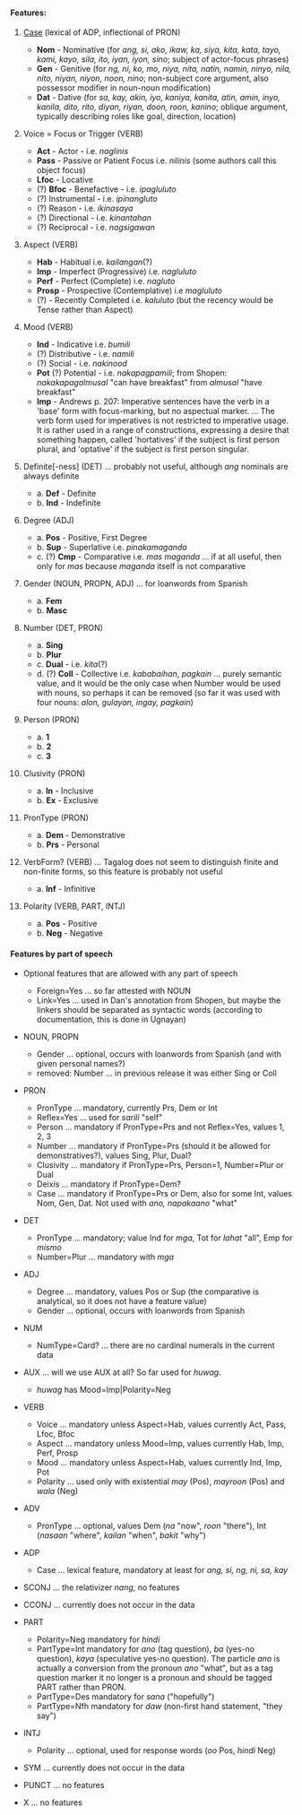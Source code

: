 #### Features:

1. [Case](https://universaldependencies.org/u/feat/Case.html) (lexical of ADP, inflectional of PRON)
    - **Nom** - Nominative (for _ang, si, ako, ikaw, ka, siya, kita, kata, tayo, kami, kayo, sila, ito, iyan, iyon, sino_; subject of actor-focus phrases)
    - **Gen** - Genitive (for _ng, ni, ko, mo, niya, nita, natin, namin, ninyo, nila, nito, niyan, niyon, noon, nino_; non-subject core argument, also possessor modifier in noun-noun modification)
    - **Dat** - Dative (for _sa, kay, akin, iyo, kaniya, kanita, atin, amin, inyo, kanila, dito, rito, diyan, riyan, doon, roon, kanino_; oblique argument, typically describing roles like goal, direction, location)

2. Voice = Focus or Trigger (VERB)
    - **Act** - Actor - i.e. *naglinis*
    - **Pass** - Passive or Patient Focus i.e. *nilinis* (some authors call this object focus)
    - **Lfoc** - Locative
    - (?) **Bfoc** - Benefactive - i.e. *ipagluluto*
    - (?) Instrumental - i.e. *ipinangluto*
    - (?) Reason - i.e. *ikinasaya*
    - (?) Directional - i.e. *kinantahan*
    - (?) Reciprocal - i.e. *nagsigawan*

3. Aspect (VERB)
    - **Hab** - Habitual i.e. *kailangan*(?)
    - **Imp** - Imperfect (Progressive) i.e. *nagluluto*
    - **Perf** - Perfect (Complete) i.e. *nagluto*
    - **Prosp** - Prospective (Contemplative) i.e *magluluto*
    - (?) - Recently Completed i.e. *kaluluto* (but the recency would be Tense rather than Aspect)

4. Mood (VERB)
    - **Ind** - Indicative i.e. *bumili*
    - (?) Distributive - i.e. *namili*
    - (?) Social - i.e. *nakinood*
    - **Pot** (?) Potential - i.e. *nakapagpamili*; from Shopen: _nakakapagalmusal_ "can have breakfast" from _almusal_ "have breakfast"
    - **Imp** - Andrews p. 207: Imperative sentences have the verb in a 'base' form with focus-marking, but no aspectual marker. ... The verb form used for imperatives is not restricted to imperative usage. It is rather used in a range of constructions, expressing a desire that something happen, called 'hortatives' if the subject is first person plural, and 'optative' if the subject is first person singular.

5. Definite[-ness] (DET) ... probably not useful, although _ang_ nominals are always definite
    - a. **Def** - Definite
    - b. **Ind** - Indefinite

6. Degree (ADJ)
    - a. **Pos** - Positive, First Degree
    - b. **Sup** - Superlative i.e. *pinakamaganda*
    - c. (?) **Cmp** - Comparative i.e. *mas maganda* ... if at all useful, then only for _mas_ because _maganda_ itself is not comparative

7. Gender (NOUN, PROPN, ADJ) ... for loanwords from Spanish
    - a. **Fem**
    - b. **Masc**

8. Number (DET, PRON)
    - a. **Sing**
    - b. **Plur**
    - c. **Dual** - i.e. *kita*(?)
    - d. (?) **Coll** - Collective i.e. *kababaihan*, *pagkain* ... purely semantic value, and it would be the only case when Number would be used with nouns, so perhaps it can be removed (so far it was used with four nouns: _alon, gulayan, ingay, pagkain_)

9. Person (PRON)
    - a. **1**
    - b. **2**
    - c. **3**

10. Clusivity (PRON)
    - a. **In** - Inclusive
    - b. **Ex** - Exclusive

11. PronType (PRON)
    - a. **Dem** - Demonstrative
    - b. **Prs** - Personal

12. VerbForm? (VERB) ... Tagalog does not seem to distinguish finite and non-finite forms, so this feature is probably not useful
    - a. **Inf** - Infinitive

13. Polarity (VERB, PART, INTJ)
    - a. **Pos** - Positive
    - b. **Neg** - Negative

#### Features by part of speech

* Optional features that are allowed with any part of speech
  * Foreign=Yes ... so far attested with NOUN
  * Link=Yes ... used in Dan's annotation from Shopen, but maybe the linkers should be separated as syntactic words (according to documentation, this is done in Ugnayan)

* NOUN, PROPN
  * Gender ... optional, occurs with loanwords from Spanish (and with given personal names?)
  * removed: Number ... in previous release it was either Sing or Coll

* PRON
  * PronType ... mandatory, currently Prs, Dem or Int
  * Reflex=Yes ... used for _sarili_ "self"
  * Person ... mandatory if PronType=Prs and not Reflex=Yes, values 1, 2, 3
  * Number ... mandatory if PronType=Prs (should it be allowed for demonstratives?), values Sing, Plur, Dual?
  * Clusivity ... mandatory if PronType=Prs, Person=1, Number=Plur or Dual
  * Deixis ... mandatory if PronType=Dem?
  * Case ... mandatory if PronType=Prs or Dem, also for some Int, values Nom, Gen, Dat. Not used with _ano, napakaano_ "what"

* DET
  * PronType ... mandatory; value Ind for _mga_, Tot for _lahat_ "all", Emp for _mismo_
  * Number=Plur ... mandatory with _mga_

* ADJ
  * Degree ... mandatory, values Pos or Sup (the comparative is analytical, so it does not have a feature value)
  * Gender ... optional, occurs with loanwords from Spanish

* NUM
  * NumType=Card? ... there are no cardinal numerals in the current data

* AUX ... will we use AUX at all? So far used for _huwag_.
  * _huwag_ has Mood=Imp|Polarity=Neg

* VERB
  * Voice ... mandatory unless Aspect=Hab, values currently Act, Pass, Lfoc, Bfoc
  * Aspect ... mandatory unless Mood=Imp, values currently Hab, Imp, Perf, Prosp
  * Mood ... mandatory unless Aspect=Hab, values currently Ind, Imp, Pot
  * Polarity ... used only with existential _may_ (Pos), _mayroon_ (Pos) and _wala_ (Neg)

* ADV
  * PronType ... optional, values Dem (_na_ "now", _roon_ "there"), Int (_nasaan_ "where", _kailan_ "when", _bakit_ "why")

* ADP
  * Case ... lexical feature, mandatory at least for _ang, si, ng, ni, sa, kay_

* SCONJ ... the relativizer _nang_, no features

* CCONJ ... currently does not occur in the data

* PART
  * Polarity=Neg mandatory for _hindi_
  * PartType=Int mandatory for _ano_ (tag question), _ba_ (yes-no question), _kaya_ (speculative yes-no question). The particle _ano_ is actually a conversion from the pronoun _ano_ "what", but as a tag question marker it no longer is a pronoun and should be tagged PART rather than PRON.
  * PartType=Des mandatory for _sana_ ("hopefully")
  * PartType=Nfh mandatory for _daw_ (non-first hand statement, "they say")

* INTJ
  * Polarity ... optional, used for response words (_oo_ Pos, _hindi_ Neg)

* SYM ... currently does not occur in the data

* PUNCT ... no features

* X ... no features
